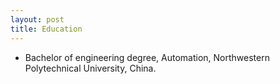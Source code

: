 ```yaml
---
layout: post
title: Education
---
```


<ul>
<li><t1><span>Bachelor of engineering degree, Automation, Northwestern Polytechnical University, China.</span></t1></li>
</ul>
